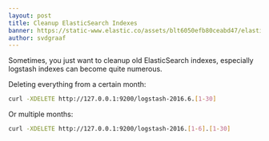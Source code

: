 ```yaml
---
layout: post
title: Cleanup ElasticSearch Indexes
banner: https://static-www.elastic.co/assets/blt6050efb80ceabd47/elastic-logo%20(2).svg?q=200
author: svdgraaf
---
```


Sometimes, you just want to cleanup old ElasticSearch indexes, especially logstash indexes can become quite numerous.

Deleting everything from a certain month:

```bash
curl -XDELETE http://127.0.0.1:9200/logstash-2016.6.[1-30]
```

Or multiple months:

```bash
curl -XDELETE http://127.0.0.1:9200/logstash-2016.[1-6].[1-30]
```
